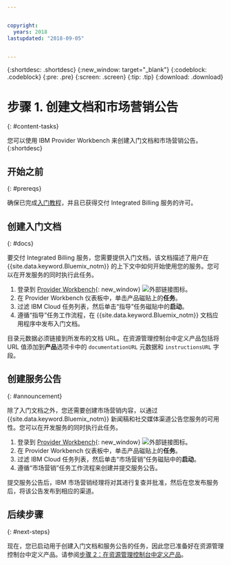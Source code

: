 ```yaml
---


copyright:
  years: 2018
lastupdated: "2018-09-05"


---
```


{:shortdesc: .shortdesc}
{:new_window: target="_blank"}
{:codeblock: .codeblock}
{:pre: .pre}
{:screen: .screen}
{:tip: .tip}
{:download: .download}

# 步骤 1. 创建文档和市场营销公告
{: #content-tasks}

您可以使用 IBM Provider Workbench 来创建入门文档和市场营销公告。
{:shortdesc}

## 开始之前
{: #prereqs}

确保已完成[入门教程](/docs/third-party/index.html)，并且已获得交付 Integrated Billing 服务的许可。

## 创建入门文档
{: #docs}

要交付 Integrated Billing 服务，您需要提供入门文档，该文档描述了用户在 {{site.data.keyword.Bluemix_notm}} 的上下文中如何开始使用您的服务。您可以在开发服务的同时执行此任务。

1. 登录到 [Provider Workbench](https://www.ibm.com/marketplace/workbench/){: new_window} ![外部链接图标](../icons/launch-glyph.svg "外部链接图标")。
2. 在 Provider Workbench 仪表板中，单击产品磁贴上的**任务**。
3. 过滤 IBM Cloud 任务列表，然后单击“指导”任务磁贴中的**启动**。
4. 遵循“指导”任务工作流程，在 {{site.data.keyword.Bluemix_notm}} 文档应用程序中发布入门文档。

目录元数据必须链接到所发布的文档 URL。在资源管理控制台中定义产品包括将 URL 值添加到**产品**选项卡中的 `documentationURL` 元数据和 `instructionsURL` 字段。

## 创建服务公告
{: #announcement}

除了入门文档之外，您还需要创建市场营销内容，以通过 {{site.data.keyword.Bluemix_notm}} 新闻稿和社交媒体渠道公告您服务的可用性。您可以在开发服务的同时执行此任务。

1. 登录到 [Provider Workbench](https://www.ibm.com/marketplace/workbench/){: new_window} ![外部链接图标](../icons/launch-glyph.svg "外部链接图标")。
2. 在 Provider Workbench 仪表板中，单击产品磁贴上的**任务**。
3. 过滤 IBM Cloud 任务列表，然后单击“市场营销”任务磁贴中的**启动**。
4. 遵循“市场营销”任务工作流程来创建并提交服务公告。

提交服务公告后，IBM 市场营销经理将对其进行复查并批准，然后在您发布服务后，将该公告发布到相应的渠道。

## 后续步骤
{: #next-steps}

现在，您已启动用于创建入门文档和服务公告的任务，因此您已准备好在资源管理控制台中定义产品。请参阅[步骤 2：在资源管理控制台中定义产品](/docs/third-party/cis2-rmc-define.html)。
